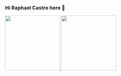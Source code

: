 ### Hi Raphael Castro here 👋

 <div>
  <a href="https://github.com/rcastrobr">
  <img height="180em" src="https://github-readme-stats.vercel.app/api?username=rcastrobr&show_icons=true&theme=gradient&include_all_commits=true&count_private=true"/>
  <img height="180em" src="https://github-readme-stats.vercel.app/api/top-langs/?username=rcastrobr&layout=compact&langs_count=7&theme=gradient&bg_color=DEG,green,red,orange"/>
</div>
